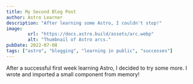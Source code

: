 ```yaml
---
title: My Second Blog Post
author: Astro Learner
description: "After learning some Astro, I couldn't stop!"
image:
		url: "https://docs.astro.build/assets/arc.webp"
		alt: "Thumbnail of Astro arcs."
pubDate: 2022-07-08
tags: ["astro", "blogging", "learning in public", "successes"]
---
```

After a successful first week learning Astro, I decided to try some more. I wrote and imported a small component from memory!